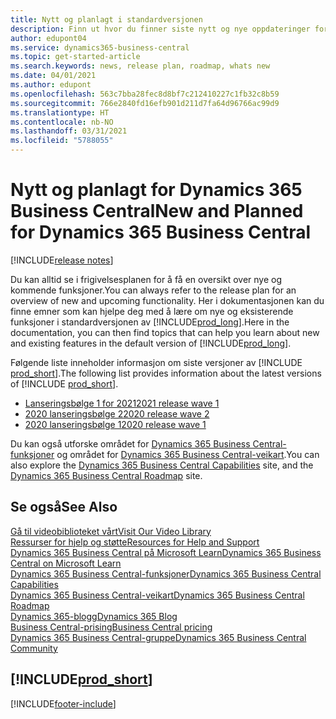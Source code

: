 ```yaml
---
title: Nytt og planlagt i standardversjonen
description: Finn ut hvor du finner siste nytt og nye oppdateringer for standardversjonen av Business Central.
author: edupont04
ms.service: dynamics365-business-central
ms.topic: get-started-article
ms.search.keywords: news, release plan, roadmap, whats new
ms.date: 04/01/2021
ms.author: edupont
ms.openlocfilehash: 563c7bba28fec8d8bf7c212410227c1fb32c8b59
ms.sourcegitcommit: 766e2840fd16efb901d211d7fa64d96766ac99d9
ms.translationtype: HT
ms.contentlocale: nb-NO
ms.lasthandoff: 03/31/2021
ms.locfileid: "5788055"
---
```

# <a name="new-and-planned-for-dynamics-365-business-central"></a><span data-ttu-id="a528d-103">Nytt og planlagt for Dynamics 365 Business Central</span><span class="sxs-lookup"><span data-stu-id="a528d-103">New and Planned for Dynamics 365 Business Central</span></span>

[!INCLUDE[release notes](includes/release-notes.md)]

<span data-ttu-id="a528d-104">Du kan alltid se i frigivelsesplanen for å få en oversikt over nye og kommende funksjoner.</span><span class="sxs-lookup"><span data-stu-id="a528d-104">You can always refer to the release plan for an overview of new and upcoming functionality.</span></span> <span data-ttu-id="a528d-105">Her i dokumentasjonen kan du finne emner som kan hjelpe deg med å lære om nye og eksisterende funksjoner i standardversjonen av [!INCLUDE[prod_long](includes/prod_long.md)].</span><span class="sxs-lookup"><span data-stu-id="a528d-105">Here in the documentation, you can then find topics that can help you learn about new and existing features in the default version of [!INCLUDE[prod_long](includes/prod_long.md)].</span></span>  

<span data-ttu-id="a528d-106">Følgende liste inneholder informasjon om siste versjoner av [!INCLUDE [prod_short](includes/prod_short.md)].</span><span class="sxs-lookup"><span data-stu-id="a528d-106">The following list provides information about the latest versions of [!INCLUDE [prod_short](includes/prod_short.md)].</span></span>  

* [<span data-ttu-id="a528d-107">Lanseringsbølge 1 for 2021</span><span class="sxs-lookup"><span data-stu-id="a528d-107">2021 release wave 1</span></span>](/dynamics365-release-plan/2021wave1/smb/dynamics365-business-central/planned-features)  
* [<span data-ttu-id="a528d-108">2020 lanseringsbølge 2</span><span class="sxs-lookup"><span data-stu-id="a528d-108">2020 release wave 2</span></span>](/dynamics365-release-plan/2020wave2/smb/dynamics365-business-central/planned-features)  
* [<span data-ttu-id="a528d-109">2020 lanseringsbølge 1</span><span class="sxs-lookup"><span data-stu-id="a528d-109">2020 release wave 1</span></span>](/dynamics365-release-plan/2020wave1/dynamics365-business-central/planned-features)  

<span data-ttu-id="a528d-110">Du kan også utforske området for [Dynamics 365 Business Central-funksjoner](https://dynamics.microsoft.com/business-central/capabilities/) og området for [Dynamics 365 Business Central-veikart](https://dynamics.microsoft.com/roadmap/business-central/).</span><span class="sxs-lookup"><span data-stu-id="a528d-110">You can also explore the [Dynamics 365 Business Central Capabilities](https://dynamics.microsoft.com/business-central/capabilities/) site, and the [Dynamics 365 Business Central Roadmap](https://dynamics.microsoft.com/roadmap/business-central/) site.</span></span>  

## <a name="see-also"></a><span data-ttu-id="a528d-111">Se også</span><span class="sxs-lookup"><span data-stu-id="a528d-111">See Also</span></span>

[<span data-ttu-id="a528d-112">Gå til videobiblioteket vårt</span><span class="sxs-lookup"><span data-stu-id="a528d-112">Visit Our Video Library</span></span>](across-videos.md)  
[<span data-ttu-id="a528d-113">Ressurser for hjelp og støtte</span><span class="sxs-lookup"><span data-stu-id="a528d-113">Resources for Help and Support</span></span>](product-help-and-support.md)  
[<span data-ttu-id="a528d-114">Dynamics 365 Business Central på Microsoft Learn</span><span class="sxs-lookup"><span data-stu-id="a528d-114">Dynamics 365 Business Central on Microsoft Learn</span></span>](/learn/dynamics365/business-central?WT.mc_id=dyn365bc_landingpage-docs)  
[<span data-ttu-id="a528d-115">Dynamics 365 Business Central-funksjoner</span><span class="sxs-lookup"><span data-stu-id="a528d-115">Dynamics 365 Business Central Capabilities</span></span>](https://dynamics.microsoft.com/business-central/capabilities/)  
[<span data-ttu-id="a528d-116">Dynamics 365 Business Central-veikart</span><span class="sxs-lookup"><span data-stu-id="a528d-116">Dynamics 365 Business Central Roadmap</span></span>](https://dynamics.microsoft.com/roadmap/business-central/)  
[<span data-ttu-id="a528d-117">Dynamics 365-blogg</span><span class="sxs-lookup"><span data-stu-id="a528d-117">Dynamics 365 Blog</span></span>](https://cloudblogs.microsoft.com/dynamics365/it/product/business-central/)  
[<span data-ttu-id="a528d-118">Business Central-prising</span><span class="sxs-lookup"><span data-stu-id="a528d-118">Business Central pricing</span></span>](https://dynamics.microsoft.com/business-central/overview/#pricing)  
[<span data-ttu-id="a528d-119">Dynamics 365 Business Central-gruppe</span><span class="sxs-lookup"><span data-stu-id="a528d-119">Dynamics 365 Business Central Community</span></span>](https://community.dynamics.com/business/)

## [!INCLUDE[prod_short](includes/free_trial_md.md)]

[!INCLUDE[footer-include](includes/footer-banner.md)]